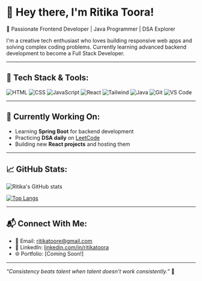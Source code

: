 # 👋 Hey there, I'm Ritika Toora!

🎯 Passionate Frontend Developer | Java Programmer | DSA Explorer

I'm a creative tech enthusiast who loves building responsive web apps and solving complex coding problems. Currently learning advanced backend development to become a Full Stack Developer.

---

## 🚀 Tech Stack & Tools:
![HTML](https://img.shields.io/badge/-HTML5-orange?style=flat-square&logo=html5)
![CSS](https://img.shields.io/badge/-CSS3-blue?style=flat-square&logo=css3)
![JavaScript](https://img.shields.io/badge/-JavaScript-yellow?style=flat-square&logo=javascript)
![React](https://img.shields.io/badge/-React-blue?style=flat-square&logo=react)
![Tailwind](https://img.shields.io/badge/-TailwindCSS-38B2AC?style=flat-square&logo=tailwind-css)
![Java](https://img.shields.io/badge/-Java-red?style=flat-square&logo=java)
![Git](https://img.shields.io/badge/-Git-F05032?style=flat-square&logo=git)
![VS Code](https://img.shields.io/badge/-VSCode-007ACC?style=flat-square&logo=visual-studio-code)

---

## 💼 Currently Working On:
- Learning **Spring Boot** for backend development
- Practicing **DSA daily** on [LeetCode](https://leetcode.com/)
- Building new **React projects** and hosting them

---

## 📈 GitHub Stats:
![Ritika's GitHub stats](https://github-readme-stats.vercel.app/api?username=ritikatoora&show_icons=true&theme=tokyonight)

[![Top Langs](https://github-readme-stats.vercel.app/api/top-langs/?username=ritikatoora&layout=compact&theme=tokyonight)](https://github.com/ritikatoora)

---

## 📬 Connect With Me:
- 📧 Email: [ritikatoore@gmail.com](mailto:ritikatoore@gmail.com)
- 💼 LinkedIn: [linkedin.com/in/ritikatoora](https://linkedin.com/in/ritikatoora)
- 🌐 Portfolio: [Coming Soon!]

---

_“Consistency beats talent when talent doesn't work consistently.”_ 🚀  
